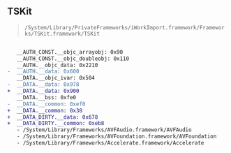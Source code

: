 ## TSKit

> `/System/Library/PrivateFrameworks/iWorkImport.framework/Frameworks/TSKit.framework/TSKit`

```diff

   __AUTH_CONST.__objc_arrayobj: 0x90
   __AUTH_CONST.__objc_doubleobj: 0x110
   __AUTH.__objc_data: 0x2210
-  __AUTH.__data: 0x600
   __DATA.__objc_ivar: 0x504
-  __DATA.__data: 0x978
+  __DATA.__data: 0x900
   __DATA.__bss: 0xfe0
-  __DATA.__common: 0xef0
+  __DATA.__common: 0x38
+  __DATA_DIRTY.__data: 0x678
+  __DATA_DIRTY.__common: 0xeb8
   - /System/Library/Frameworks/AVFAudio.framework/AVFAudio
   - /System/Library/Frameworks/AVFoundation.framework/AVFoundation
   - /System/Library/Frameworks/Accelerate.framework/Accelerate

```
